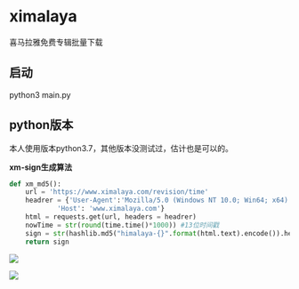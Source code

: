 # ximalaya
喜马拉雅免费专辑批量下载

## 启动
python3 main.py

## python版本
本人使用版本python3.7，其他版本没测试过，估计也是可以的。

**xm-sign生成算法**

```python
def xm_md5():
    url = 'https://www.ximalaya.com/revision/time'
    headrer = {'User-Agent':'Mozilla/5.0 (Windows NT 10.0; Win64; x64) AppleWebKit/537.36 (KHTML, like Gecko) Chrome/72.0.3626.96 Safari/537.36',
            'Host': 'www.ximalaya.com'}
    html = requests.get(url, headers = headrer)
    nowTime = str(round(time.time()*1000)) #13位时间戳
    sign = str(hashlib.md5("himalaya-{}".format(html.text).encode()).hexdigest()) + "({})".format(str(round(random.random()*100))) + html.text + "({})".format(str(round(random.random()*100))) + nowTime
    return sign
```

![](https://gitee.com/hkslover/blog_img/raw/master/2020/%E5%BE%AE%E4%BF%A1%E6%88%AA%E5%9B%BE_20200214125951.png)


![](https://gitee.com/hkslover/blog_img/raw/master/%E6%B7%B1%E5%BA%A6%E6%88%AA%E5%9B%BE_%E9%80%89%E6%8B%A9%E5%8C%BA%E5%9F%9F_20191013121609.png)
